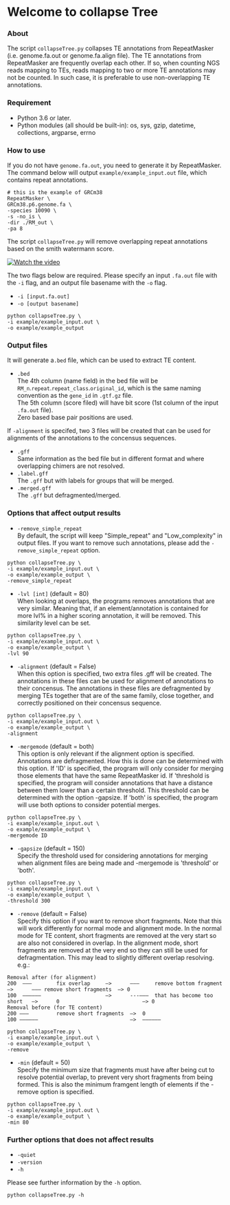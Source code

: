 # Welcome to collapse Tree

### About
The script `collapseTree.py` collapses TE annotations from RepeatMasker (i.e. genome.fa.out or genome.fa.align file). The TE annotations from RepeatMasker are frequently overlap each other. If so, when counting NGS reads mapping to TEs, reads mapping to two or more TE annotations may not be counted. In such case, it is preferable to use non-overlapping TE annotations. 
  
### Requirement
- Python 3.6 or later.
- Python modules (all should be built-in): os, sys, gzip, datetime, collections, argparse, errno
  
### How to use
If you do not have `genome.fa.out`, you need to generate it by RepeatMasker.
The command below will output `example/example_input.out` file, which contains repeat annotations.
```
# this is the example of GRCm38
RepeatMasker \
GRCm38.p6.genome.fa \
-species 10090 \
-s -no_is \
-dir ./RM_out \
-pa 8
```
  
The script `collapseTree.py` will remove overlapping repeat annotations based on the smith watermann score.

[![Watch the video](https://raw.githubusercontent.com/pellescholten/collapseTree/tree.jpg)](https://raw.githubusercontent.com/pellescholten/collapseTree/tree.mp4)
  
The two flags below are required. Please specify an input `.fa.out` file with the `-i` flag, and an output file basename with the `-o` flag.
  
- `-i [input.fa.out]`  
- `-o [output basename]`
  
```
python collapseTree.py \
-i example/example_input.out \
-o example/example_output
```
  
### Output files
It will generate a`.bed` file, which can be used to extract TE content.

- `.bed`  
The 4th column (name field) in the bed file will be `RM_n`.`repeat`.`repeat_class`.`original_id`, which is the same naming convention as the `gene_id` in `.gtf.gz` file.  
The 5th column (score filed) will have bit score (1st column of the input `.fa.out` file).  
Zero based base pair positions are used.


If `-alignment` is specifed, two 3 files will be created that can be used for alignments of the annotations to the concensus sequences.
- `.gff`  
Same information as the bed file but in different format and where overlapping chimers are not resolved.
- `.label.gff`  
The `.gff` but with labels for groups that will be merged.
- `.merged.gff`  
The `.gff` but defragmented/merged.
  
### Options that affect output results
- `-remove_simple_repeat`  
By default, the script will keep "Simple_repeat" and "Low_complexity" in output files.
If you want to remove such annotations, please add the `-remove_simple_repeat` option.  
```
python collapseTree.py \
-i example/example_input.out \
-o example/example_output \
-remove_simple_repeat
```
  
- `-lvl [int]` (default = 80)  
 When looking at overlaps, the programs removes annotations that are very similar. Meaning that, if an element/annotation is contained for more lvl% in a higher scoring annotation, it will be removed. This similarity level can be set.
```
python collapseTree.py \
-i example/example_input.out \
-o example/example_output \
-lvl 90
```

- `-alignment` (default = False)  
When this option is specified, two extra files .gff will be created. The annotations in these files can be used for alignment of annotations to their concensus. The annotations in these files are defragmented by merging TEs together that are of the same family, close together, and correctly positioned on their concensus sequence.
```
python collapseTree.py \
-i example/example_input.out \
-o example/example_output \
-alignment
```

- `-mergemode` (default = both)  
This option is only relevant if the alignment option is specified. Annotations are defragmented. How this is done can be determined with this option. If 'ID' is specified, the program will only consider for merging those elements that have the same RepeatMasker id. If 'threshold is specified, the program will consider annotations that have a distance between them lower than a certain threshold. This threshold can be determined with the option -gapsize. If 'both' is specified, the program will use both options to consider potential merges. 
```
python collapseTree.py \
-i example/example_input.out \
-o example/example_output \
-mergemode ID
```

- `-gapsize` (default = 150)  
Specify the threshold used for considering annotations for merging when alignment files are being made and -mergemode is 'threshold' or 'both'.
```
python collapseTree.py \
-i example/example_input.out \
-o example/example_output \
-threshold 300
```
- `-remove` (default = False)  
Specify this option if you want to remove short fragments. Note that this will work differently for normal mode and alignment mode. In the normal mode for TE content, short fragments are removed at the very start so are also not considered in overlap. In the alignment mode, short fragments are removed at the very end so they can still be used for defragmentation. This may lead to slightly different overlap resolving. e.g.:
```
Removal after (for alignment)
200  ———        fix overlap     —>      ———     remove bottom fragment      —>      ——— remove short fragments  —> 0
100  ——————                     —>      ---———  that has become too short   —>      0                           —> 0
Removal before (for TE content)
200 ———         remove short fragments  —>  0        
100 ——————                              —>  ——————
```
```
python collapseTree.py \
-i example/example_input.out \
-o example/example_output \
-remove
```

- `-min` (default = 50)  
Specify the minimum size that fragments must have after being cut to resolve potential overlap, to prevent very short fragments from being formed. This is also the minimum framgent length of elements if the -remove option is specified.
```
python collapseTree.py \
-i example/example_input.out \
-o example/example_output \
-min 80
```
  
### Further options that does not affect results
- `-quiet`  
- `-version`  
- `-h`  
  
Please see further information by the `-h` option.  
```
python collapseTree.py -h
```


